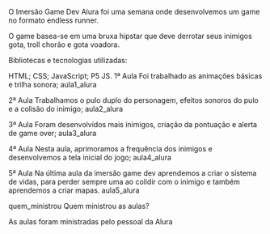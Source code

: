 O Imersão Game Dev Alura foi uma semana onde desenvolvemos um game no formato endless runner.

O game basea-se em uma bruxa hipstar que deve derrotar seus inimigos gota, troll chorão e gota voadora.

Bibliotecas e tecnologias utilizadas:

HTML;
CSS;
JavaScript;
P5 JS.
1ª Aula
Foi trabalhado as animações básicas e trilha sonora; aula1_alura

2ª Aula
Trabalhamos o pulo duplo do personagem, efeitos sonoros do pulo e a colisão do inimigo; aula2_alura

3ª Aula
Foram desenvolvidos mais inimigos, criação da pontuação e alerta de game over; aula3_alura

4ª Aula
Nesta aula, aprimoramos a frequência dos inimigos e desenvolvemos a tela inicial do jogo; aula4_alura

5ª Aula
Na última aula da imersão game dev aprendemos a criar o sistema de vidas, para perder sempre uma ao colidir com o inimigo e também aprendemos a criar mapas. aula5_alura

quem_ministrou Quem ministrou as aulas?

As aulas foram ministradas pelo pessoal da Alura
